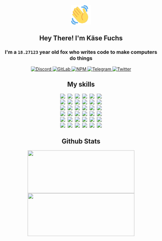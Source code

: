 <div><p align=center><img src=./resources/images/wave.gif width=64px height=64px></p><h2 align=center>Hey There! I'm Käse Fuchs</h2><h3 align=center>I'm a <code>18.27123</code> year old fox who writes code to make computers do things</h3><p align=center><a href=https://discord.com/users/507526681125322772><img alt=Discord src="https://img.shields.io/badge/Discord-5865F2?logo=discord&logoColor=white&style=flat-square#843a5940d626249c9b015b0e281f2bb1"> </a><a href=https://gitlab.com/kasefuchs><img alt=GitLab src="https://img.shields.io/badge/GitLab-330F63?logo=gitlab&logoColor=white&style=flat-square#843a5940d626249c9b015b0e281f2bb1"> </a><a href=https://npmjs.com/~kasefuchs><img alt=NPM src="https://img.shields.io/badge/NPM-CB3837?logo=npm&logoColor=white&style=flat-square#843a5940d626249c9b015b0e281f2bb1"> </a><a href=https://t.me/kasefuchs><img alt=Telegram src="https://img.shields.io/badge/Telegram-2CA5E0?logo=telegram&logoColor=white&style=flat-square#843a5940d626249c9b015b0e281f2bb1"> </a><a href=https://twitter.com/kasefuchs><img alt=Twitter src="https://img.shields.io/badge/Twitter-1DA1F2?logo=twitter&logoColor=white&style=flat-square#843a5940d626249c9b015b0e281f2bb1"></a></p><h2 align=center>My skills</h2><p align=center><a href=https://aws.amazon.com/ ><picture><source srcset="https://skillicons.dev/icons?i=aws&theme=dark#843a5940d626249c9b015b0e281f2bb1" media="(prefers-color-scheme: dark)"><source srcset="https://skillicons.dev/icons?i=aws&theme=light#843a5940d626249c9b015b0e281f2bb1" media="(prefers-color-scheme: light), (prefers-color-scheme: no-preference)"><img src="https://skillicons.dev/icons?i=aws&theme=light#843a5940d626249c9b015b0e281f2bb1"></picture></a>&nbsp;&nbsp;<a href=https://en.wikipedia.org/wiki/Bash_(Unix_shell)><picture><source srcset="https://skillicons.dev/icons?i=bash&theme=dark#843a5940d626249c9b015b0e281f2bb1" media="(prefers-color-scheme: dark)"><source srcset="https://skillicons.dev/icons?i=bash&theme=light#843a5940d626249c9b015b0e281f2bb1" media="(prefers-color-scheme: light), (prefers-color-scheme: no-preference)"><img src="https://skillicons.dev/icons?i=bash&theme=light#843a5940d626249c9b015b0e281f2bb1"></picture></a>&nbsp;&nbsp;<a href=https://discord.com/developers/docs><picture><source srcset="https://skillicons.dev/icons?i=bots&theme=dark#843a5940d626249c9b015b0e281f2bb1" media="(prefers-color-scheme: dark)"><source srcset="https://skillicons.dev/icons?i=bots&theme=light#843a5940d626249c9b015b0e281f2bb1" media="(prefers-color-scheme: light), (prefers-color-scheme: no-preference)"><img src="https://skillicons.dev/icons?i=bots&theme=light#843a5940d626249c9b015b0e281f2bb1"></picture></a>&nbsp;&nbsp;<a href=https://www.cloudflare.com/ ><picture><source srcset="https://skillicons.dev/icons?i=cloudflare&theme=dark#843a5940d626249c9b015b0e281f2bb1" media="(prefers-color-scheme: dark)"><source srcset="https://skillicons.dev/icons?i=cloudflare&theme=light#843a5940d626249c9b015b0e281f2bb1" media="(prefers-color-scheme: light), (prefers-color-scheme: no-preference)"><img src="https://skillicons.dev/icons?i=cloudflare&theme=light#843a5940d626249c9b015b0e281f2bb1"></picture></a>&nbsp;&nbsp;<a href=https://en.wikipedia.org/wiki/CSS><picture><source srcset="https://skillicons.dev/icons?i=css&theme=dark#843a5940d626249c9b015b0e281f2bb1" media="(prefers-color-scheme: dark)"><source srcset="https://skillicons.dev/icons?i=css&theme=light#843a5940d626249c9b015b0e281f2bb1" media="(prefers-color-scheme: light), (prefers-color-scheme: no-preference)"><img src="https://skillicons.dev/icons?i=css&theme=light#843a5940d626249c9b015b0e281f2bb1"></picture></a>&nbsp;&nbsp;<a href=https://www.docker.com/ ><picture><source srcset="https://skillicons.dev/icons?i=docker&theme=dark#843a5940d626249c9b015b0e281f2bb1" media="(prefers-color-scheme: dark)"><source srcset="https://skillicons.dev/icons?i=docker&theme=light#843a5940d626249c9b015b0e281f2bb1" media="(prefers-color-scheme: light), (prefers-color-scheme: no-preference)"><img src="https://skillicons.dev/icons?i=docker&theme=light#843a5940d626249c9b015b0e281f2bb1"></picture></a><br><a href=https://www.electronjs.org/ ><picture><source srcset="https://skillicons.dev/icons?i=electron&theme=dark#843a5940d626249c9b015b0e281f2bb1" media="(prefers-color-scheme: dark)"><source srcset="https://skillicons.dev/icons?i=electron&theme=light#843a5940d626249c9b015b0e281f2bb1" media="(prefers-color-scheme: light), (prefers-color-scheme: no-preference)"><img src="https://skillicons.dev/icons?i=electron&theme=light#843a5940d626249c9b015b0e281f2bb1"></picture></a>&nbsp;&nbsp;<a href=https://expressjs.com/ ><picture><source srcset="https://skillicons.dev/icons?i=express&theme=dark#843a5940d626249c9b015b0e281f2bb1" media="(prefers-color-scheme: dark)"><source srcset="https://skillicons.dev/icons?i=express&theme=light#843a5940d626249c9b015b0e281f2bb1" media="(prefers-color-scheme: light), (prefers-color-scheme: no-preference)"><img src="https://skillicons.dev/icons?i=express&theme=light#843a5940d626249c9b015b0e281f2bb1"></picture></a>&nbsp;&nbsp;<a href=https://www.figma.com/ ><picture><source srcset="https://skillicons.dev/icons?i=figma&theme=dark#843a5940d626249c9b015b0e281f2bb1" media="(prefers-color-scheme: dark)"><source srcset="https://skillicons.dev/icons?i=figma&theme=light#843a5940d626249c9b015b0e281f2bb1" media="(prefers-color-scheme: light), (prefers-color-scheme: no-preference)"><img src="https://skillicons.dev/icons?i=figma&theme=light#843a5940d626249c9b015b0e281f2bb1"></picture></a>&nbsp;&nbsp;<a href=https://firebase.google.com/ ><picture><source srcset="https://skillicons.dev/icons?i=firebase&theme=dark#843a5940d626249c9b015b0e281f2bb1" media="(prefers-color-scheme: dark)"><source srcset="https://skillicons.dev/icons?i=firebase&theme=light#843a5940d626249c9b015b0e281f2bb1" media="(prefers-color-scheme: light), (prefers-color-scheme: no-preference)"><img src="https://skillicons.dev/icons?i=firebase&theme=light#843a5940d626249c9b015b0e281f2bb1"></picture></a>&nbsp;&nbsp;<a href=https://flask.palletsprojects.com/ ><picture><source srcset="https://skillicons.dev/icons?i=flask&theme=dark#843a5940d626249c9b015b0e281f2bb1" media="(prefers-color-scheme: dark)"><source srcset="https://skillicons.dev/icons?i=flask&theme=light#843a5940d626249c9b015b0e281f2bb1" media="(prefers-color-scheme: light), (prefers-color-scheme: no-preference)"><img src="https://skillicons.dev/icons?i=flask&theme=light#843a5940d626249c9b015b0e281f2bb1"></picture></a>&nbsp;&nbsp;<a href=https://cloud.google.com/ ><picture><source srcset="https://skillicons.dev/icons?i=gcp&theme=dark#843a5940d626249c9b015b0e281f2bb1" media="(prefers-color-scheme: dark)"><source srcset="https://skillicons.dev/icons?i=gcp&theme=light#843a5940d626249c9b015b0e281f2bb1" media="(prefers-color-scheme: light), (prefers-color-scheme: no-preference)"><img src="https://skillicons.dev/icons?i=gcp&theme=light#843a5940d626249c9b015b0e281f2bb1"></picture></a><br><a href=https://git-scm.com/ ><picture><source srcset="https://skillicons.dev/icons?i=git&theme=dark#843a5940d626249c9b015b0e281f2bb1" media="(prefers-color-scheme: dark)"><source srcset="https://skillicons.dev/icons?i=git&theme=light#843a5940d626249c9b015b0e281f2bb1" media="(prefers-color-scheme: light), (prefers-color-scheme: no-preference)"><img src="https://skillicons.dev/icons?i=git&theme=light#843a5940d626249c9b015b0e281f2bb1"></picture></a>&nbsp;&nbsp;<a href=https://github.com/ ><picture><source srcset="https://skillicons.dev/icons?i=github&theme=dark#843a5940d626249c9b015b0e281f2bb1" media="(prefers-color-scheme: dark)"><source srcset="https://skillicons.dev/icons?i=github&theme=light#843a5940d626249c9b015b0e281f2bb1" media="(prefers-color-scheme: light), (prefers-color-scheme: no-preference)"><img src="https://skillicons.dev/icons?i=github&theme=light#843a5940d626249c9b015b0e281f2bb1"></picture></a>&nbsp;&nbsp;<a href=https://gitlab.com/ ><picture><source srcset="https://skillicons.dev/icons?i=gitlab&theme=dark#843a5940d626249c9b015b0e281f2bb1" media="(prefers-color-scheme: dark)"><source srcset="https://skillicons.dev/icons?i=gitlab&theme=light#843a5940d626249c9b015b0e281f2bb1" media="(prefers-color-scheme: light), (prefers-color-scheme: no-preference)"><img src="https://skillicons.dev/icons?i=gitlab&theme=light#843a5940d626249c9b015b0e281f2bb1"></picture></a>&nbsp;&nbsp;<a href=https://www.heroku.com/ ><picture><source srcset="https://skillicons.dev/icons?i=heroku&theme=dark#843a5940d626249c9b015b0e281f2bb1" media="(prefers-color-scheme: dark)"><source srcset="https://skillicons.dev/icons?i=heroku&theme=light#843a5940d626249c9b015b0e281f2bb1" media="(prefers-color-scheme: light), (prefers-color-scheme: no-preference)"><img src="https://skillicons.dev/icons?i=heroku&theme=light#843a5940d626249c9b015b0e281f2bb1"></picture></a>&nbsp;&nbsp;<a href=https://en.wikipedia.org/wiki/HTML><picture><source srcset="https://skillicons.dev/icons?i=html&theme=dark#843a5940d626249c9b015b0e281f2bb1" media="(prefers-color-scheme: dark)"><source srcset="https://skillicons.dev/icons?i=html&theme=light#843a5940d626249c9b015b0e281f2bb1" media="(prefers-color-scheme: light), (prefers-color-scheme: no-preference)"><img src="https://skillicons.dev/icons?i=html&theme=light#843a5940d626249c9b015b0e281f2bb1"></picture></a>&nbsp;&nbsp;<a href=https://en.wikipedia.org/wiki/JavaScript><picture><source srcset="https://skillicons.dev/icons?i=js&theme=dark#843a5940d626249c9b015b0e281f2bb1" media="(prefers-color-scheme: dark)"><source srcset="https://skillicons.dev/icons?i=js&theme=light#843a5940d626249c9b015b0e281f2bb1" media="(prefers-color-scheme: light), (prefers-color-scheme: no-preference)"><img src="https://skillicons.dev/icons?i=js&theme=light#843a5940d626249c9b015b0e281f2bb1"></picture></a><br><a href=https://en.wikipedia.org/wiki/Linux><picture><source srcset="https://skillicons.dev/icons?i=linux&theme=dark#843a5940d626249c9b015b0e281f2bb1" media="(prefers-color-scheme: dark)"><source srcset="https://skillicons.dev/icons?i=linux&theme=light#843a5940d626249c9b015b0e281f2bb1" media="(prefers-color-scheme: light), (prefers-color-scheme: no-preference)"><img src="https://skillicons.dev/icons?i=linux&theme=light#843a5940d626249c9b015b0e281f2bb1"></picture></a>&nbsp;&nbsp;<a href=https://mui.com/ ><picture><source srcset="https://skillicons.dev/icons?i=materialui&theme=dark#843a5940d626249c9b015b0e281f2bb1" media="(prefers-color-scheme: dark)"><source srcset="https://skillicons.dev/icons?i=materialui&theme=light#843a5940d626249c9b015b0e281f2bb1" media="(prefers-color-scheme: light), (prefers-color-scheme: no-preference)"><img src="https://skillicons.dev/icons?i=materialui&theme=light#843a5940d626249c9b015b0e281f2bb1"></picture></a>&nbsp;&nbsp;<a href=https://en.wikipedia.org/wiki/Markdown><picture><source srcset="https://skillicons.dev/icons?i=md&theme=dark#843a5940d626249c9b015b0e281f2bb1" media="(prefers-color-scheme: dark)"><source srcset="https://skillicons.dev/icons?i=md&theme=light#843a5940d626249c9b015b0e281f2bb1" media="(prefers-color-scheme: light), (prefers-color-scheme: no-preference)"><img src="https://skillicons.dev/icons?i=md&theme=light#843a5940d626249c9b015b0e281f2bb1"></picture></a>&nbsp;&nbsp;<a href=https://www.mongodb.com/ ><picture><source srcset="https://skillicons.dev/icons?i=mongodb&theme=dark#843a5940d626249c9b015b0e281f2bb1" media="(prefers-color-scheme: dark)"><source srcset="https://skillicons.dev/icons?i=mongodb&theme=light#843a5940d626249c9b015b0e281f2bb1" media="(prefers-color-scheme: light), (prefers-color-scheme: no-preference)"><img src="https://skillicons.dev/icons?i=mongodb&theme=light#843a5940d626249c9b015b0e281f2bb1"></picture></a>&nbsp;&nbsp;<a href=https://www.mysql.com/ ><picture><source srcset="https://skillicons.dev/icons?i=mysql&theme=dark#843a5940d626249c9b015b0e281f2bb1" media="(prefers-color-scheme: dark)"><source srcset="https://skillicons.dev/icons?i=mysql&theme=light#843a5940d626249c9b015b0e281f2bb1" media="(prefers-color-scheme: light), (prefers-color-scheme: no-preference)"><img src="https://skillicons.dev/icons?i=mysql&theme=light#843a5940d626249c9b015b0e281f2bb1"></picture></a>&nbsp;&nbsp;<a href=https://nextjs.org/ ><picture><source srcset="https://skillicons.dev/icons?i=nextjs&theme=dark#843a5940d626249c9b015b0e281f2bb1" media="(prefers-color-scheme: dark)"><source srcset="https://skillicons.dev/icons?i=nextjs&theme=light#843a5940d626249c9b015b0e281f2bb1" media="(prefers-color-scheme: light), (prefers-color-scheme: no-preference)"><img src="https://skillicons.dev/icons?i=nextjs&theme=light#843a5940d626249c9b015b0e281f2bb1"></picture></a><br><a href=https://nodejs.org/en/ ><picture><source srcset="https://skillicons.dev/icons?i=nodejs&theme=dark#843a5940d626249c9b015b0e281f2bb1" media="(prefers-color-scheme: dark)"><source srcset="https://skillicons.dev/icons?i=nodejs&theme=light#843a5940d626249c9b015b0e281f2bb1" media="(prefers-color-scheme: light), (prefers-color-scheme: no-preference)"><img src="https://skillicons.dev/icons?i=nodejs&theme=light#843a5940d626249c9b015b0e281f2bb1"></picture></a>&nbsp;&nbsp;<a href=https://www.postgresql.org/ ><picture><source srcset="https://skillicons.dev/icons?i=postgres&theme=dark#843a5940d626249c9b015b0e281f2bb1" media="(prefers-color-scheme: dark)"><source srcset="https://skillicons.dev/icons?i=postgres&theme=light#843a5940d626249c9b015b0e281f2bb1" media="(prefers-color-scheme: light), (prefers-color-scheme: no-preference)"><img src="https://skillicons.dev/icons?i=postgres&theme=light#843a5940d626249c9b015b0e281f2bb1"></picture></a>&nbsp;&nbsp;<a href=https://learn.microsoft.com/en-us/powershell/ ><picture><source srcset="https://skillicons.dev/icons?i=powershell&theme=dark#843a5940d626249c9b015b0e281f2bb1" media="(prefers-color-scheme: dark)"><source srcset="https://skillicons.dev/icons?i=powershell&theme=light#843a5940d626249c9b015b0e281f2bb1" media="(prefers-color-scheme: light), (prefers-color-scheme: no-preference)"><img src="https://skillicons.dev/icons?i=powershell&theme=light#843a5940d626249c9b015b0e281f2bb1"></picture></a>&nbsp;&nbsp;<a href=https://www.python.org/ ><picture><source srcset="https://skillicons.dev/icons?i=py&theme=dark#843a5940d626249c9b015b0e281f2bb1" media="(prefers-color-scheme: dark)"><source srcset="https://skillicons.dev/icons?i=py&theme=light#843a5940d626249c9b015b0e281f2bb1" media="(prefers-color-scheme: light), (prefers-color-scheme: no-preference)"><img src="https://skillicons.dev/icons?i=py&theme=light#843a5940d626249c9b015b0e281f2bb1"></picture></a>&nbsp;&nbsp;<a href=https://www.raspberrypi.org/ ><picture><source srcset="https://skillicons.dev/icons?i=raspberrypi&theme=dark#843a5940d626249c9b015b0e281f2bb1" media="(prefers-color-scheme: dark)"><source srcset="https://skillicons.dev/icons?i=raspberrypi&theme=light#843a5940d626249c9b015b0e281f2bb1" media="(prefers-color-scheme: light), (prefers-color-scheme: no-preference)"><img src="https://skillicons.dev/icons?i=raspberrypi&theme=light#843a5940d626249c9b015b0e281f2bb1"></picture></a>&nbsp;&nbsp;<a href=https://reactjs.org/ ><picture><source srcset="https://skillicons.dev/icons?i=react&theme=dark#843a5940d626249c9b015b0e281f2bb1" media="(prefers-color-scheme: dark)"><source srcset="https://skillicons.dev/icons?i=react&theme=light#843a5940d626249c9b015b0e281f2bb1" media="(prefers-color-scheme: light), (prefers-color-scheme: no-preference)"><img src="https://skillicons.dev/icons?i=react&theme=light#843a5940d626249c9b015b0e281f2bb1"></picture></a><br><a href=https://redux.js.org/ ><picture><source srcset="https://skillicons.dev/icons?i=redux&theme=dark#843a5940d626249c9b015b0e281f2bb1" media="(prefers-color-scheme: dark)"><source srcset="https://skillicons.dev/icons?i=redux&theme=light#843a5940d626249c9b015b0e281f2bb1" media="(prefers-color-scheme: light), (prefers-color-scheme: no-preference)"><img src="https://skillicons.dev/icons?i=redux&theme=light#843a5940d626249c9b015b0e281f2bb1"></picture></a>&nbsp;&nbsp;<a href=https://en.wikipedia.org/wiki/Regular_expression><picture><source srcset="https://skillicons.dev/icons?i=regex&theme=dark#843a5940d626249c9b015b0e281f2bb1" media="(prefers-color-scheme: dark)"><source srcset="https://skillicons.dev/icons?i=regex&theme=light#843a5940d626249c9b015b0e281f2bb1" media="(prefers-color-scheme: light), (prefers-color-scheme: no-preference)"><img src="https://skillicons.dev/icons?i=regex&theme=light#843a5940d626249c9b015b0e281f2bb1"></picture></a>&nbsp;&nbsp;<a href=https://en.wikipedia.org/wiki/Sass_(stylesheet_language)><picture><source srcset="https://skillicons.dev/icons?i=sass&theme=dark#843a5940d626249c9b015b0e281f2bb1" media="(prefers-color-scheme: dark)"><source srcset="https://skillicons.dev/icons?i=sass&theme=light#843a5940d626249c9b015b0e281f2bb1" media="(prefers-color-scheme: light), (prefers-color-scheme: no-preference)"><img src="https://skillicons.dev/icons?i=sass&theme=light#843a5940d626249c9b015b0e281f2bb1"></picture></a>&nbsp;&nbsp;<a href=https://www.typescriptlang.org/ ><picture><source srcset="https://skillicons.dev/icons?i=ts&theme=dark#843a5940d626249c9b015b0e281f2bb1" media="(prefers-color-scheme: dark)"><source srcset="https://skillicons.dev/icons?i=ts&theme=light#843a5940d626249c9b015b0e281f2bb1" media="(prefers-color-scheme: light), (prefers-color-scheme: no-preference)"><img src="https://skillicons.dev/icons?i=ts&theme=light#843a5940d626249c9b015b0e281f2bb1"></picture></a>&nbsp;&nbsp;<a href=https://unity.com/ ><picture><source srcset="https://skillicons.dev/icons?i=unity&theme=dark#843a5940d626249c9b015b0e281f2bb1" media="(prefers-color-scheme: dark)"><source srcset="https://skillicons.dev/icons?i=unity&theme=light#843a5940d626249c9b015b0e281f2bb1" media="(prefers-color-scheme: light), (prefers-color-scheme: no-preference)"><img src="https://skillicons.dev/icons?i=unity&theme=light#843a5940d626249c9b015b0e281f2bb1"></picture></a>&nbsp;&nbsp;<a href=https://workers.cloudflare.com/ ><picture><source srcset="https://skillicons.dev/icons?i=workers&theme=dark#843a5940d626249c9b015b0e281f2bb1" media="(prefers-color-scheme: dark)"><source srcset="https://skillicons.dev/icons?i=workers&theme=light#843a5940d626249c9b015b0e281f2bb1" media="(prefers-color-scheme: light), (prefers-color-scheme: no-preference)"><img src="https://skillicons.dev/icons?i=workers&theme=light#843a5940d626249c9b015b0e281f2bb1"></picture></a><br></p><h2 align=center>Github Stats</h2><p align=center><picture><source srcset="https://github-readme-stats-kasefuchs.vercel.app/api/?count_private=true&hide_border=true&hide_rank=true&line_height=20&hide_title=true&username=Kasefuchs&theme=dark#843a5940d626249c9b015b0e281f2bb1" media="(prefers-color-scheme: dark)"><source srcset="https://github-readme-stats-kasefuchs.vercel.app/api/?count_private=true&hide_border=true&hide_rank=true&line_height=20&hide_title=true&username=Kasefuchs&theme=light#843a5940d626249c9b015b0e281f2bb1" media="(prefers-color-scheme: light), (prefers-color-scheme: no-preference)"><img align=middle width=350 height=140 src="https://github-readme-stats-kasefuchs.vercel.app/api/?count_private=true&hide_border=true&hide_rank=true&line_height=20&hide_title=true&username=Kasefuchs&theme=light#843a5940d626249c9b015b0e281f2bb1"></picture><picture><source srcset="https://github-readme-stats-kasefuchs.vercel.app/api/top-langs/?count_private=true&hide_border=true&layout=compact&username=Kasefuchs&theme=dark#843a5940d626249c9b015b0e281f2bb1" media="(prefers-color-scheme: dark)"><source srcset="https://github-readme-stats-kasefuchs.vercel.app/api/top-langs/?count_private=true&hide_border=true&layout=compact&username=Kasefuchs&theme=light#843a5940d626249c9b015b0e281f2bb1" media="(prefers-color-scheme: light), (prefers-color-scheme: no-preference)"><img align=middle width=350 height=140 src="https://github-readme-stats-kasefuchs.vercel.app/api/top-langs/?count_private=true&hide_border=true&layout=compact&username=Kasefuchs&theme=light#843a5940d626249c9b015b0e281f2bb1"></picture></p><img src="https://hit.yhype.me/github/profile?user_id=64592097#843a5940d626249c9b015b0e281f2bb1" alt=""></div>
